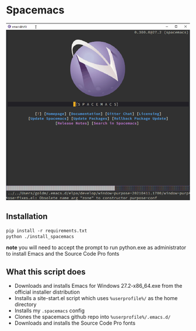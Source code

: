 # Spacemacs 
![spacemacs-windows.gif](spacemacs-windows.gif)

## Installation
``` shell
pip install -r requirements.txt
python ./install_spacemacs
```
**note** you will need to accept the prompt to run python.exe as administrator to install Emacs and the Source Code Pro fonts

## What this script does

-   Downloads and installs Emacs for Windows 27.2-x86_64.exe from the official installer distribution
-   Installs a site-start.el script which uses `%userprofile%/` as the home directory
-   Installs my `.spacemacs` config
-   Clones the spacemacs github repo into `%userprofile%/.emacs.d/`
-   Downloads and installs the Source Code Pro fonts
